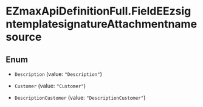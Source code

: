 # EZmaxApiDefinitionFull.FieldEEzsigntemplatesignatureAttachmentnamesource

## Enum


* `Description` (value: `"Description"`)

* `Customer` (value: `"Customer"`)

* `DescriptionCustomer` (value: `"DescriptionCustomer"`)


